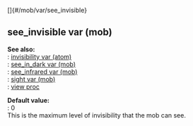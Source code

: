 []{#/mob/var/see_invisible}    
## see_invisible var (mob)    
**See also:**    
:   [invisibility var (atom)](/ref/atom/var/invisibility/invisibility.md)    
:   [see_in_dark var (mob)](/ref/mob/var/see_in_dark/see_in_dark.md)    
:   [see_infrared var (mob)](/ref/mob/var/see_infrared/see_infrared.md)    
:   [sight var (mob)](/ref/mob/var/sight/sight.md)    
:   [view proc](/ref/proc/view/view.md)    
<!-- -->    
**Default value:**    
:   0    
This is the maximum level of invisibility that the mob can see.  